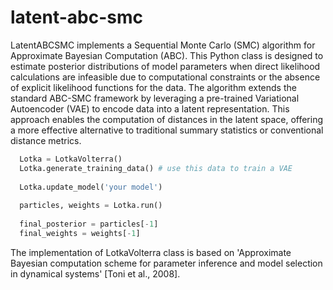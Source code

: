 # latent-abc-smc

LatentABCSMC implements a Sequential Monte Carlo (SMC) algorithm for Approximate Bayesian Computation (ABC). This Python class is designed to estimate posterior distributions of model parameters when direct likelihood calculations are infeasible due to computational constraints or the absence of explicit likelihood functions for the data. The algorithm extends the standard ABC-SMC framework by leveraging a pre-trained Variational Autoencoder (VAE) to encode data into a latent representation. This approach enables the computation of distances in the latent space, offering a more effective alternative to traditional summary statistics or conventional distance metrics.


```python
  Lotka = LotkaVolterra()
  Lotka.generate_training_data() # use this data to train a VAE
  
  Lotka.update_model('your model')
  
  particles, weights = Lotka.run()
  
  final_posterior = particles[-1]
  final_weights = weights[-1]
```

The implementation of LotkaVolterra class is based on 'Approximate Bayesian computation scheme for parameter inference and model selection in dynamical systems' [Toni et al., 2008].
